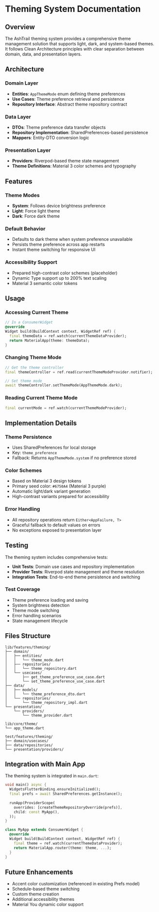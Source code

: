 # Theming System Documentation

## Overview

The AshTrail theming system provides a comprehensive theme management solution that supports light, dark, and system-based themes. It follows Clean Architecture principles with clear separation between domain, data, and presentation layers.

## Architecture

### Domain Layer
- **Entities**: `AppThemeMode` enum defining theme preferences
- **Use Cases**: Theme preference retrieval and persistence 
- **Repository Interface**: Abstract theme repository contract

### Data Layer  
- **DTOs**: Theme preference data transfer objects
- **Repository Implementation**: SharedPreferences-based persistence
- **Mappers**: Entity-DTO conversion logic

### Presentation Layer
- **Providers**: Riverpod-based theme state management
- **Theme Definitions**: Material 3 color schemes and typography

## Features

### Theme Modes
- **System**: Follows device brightness preference
- **Light**: Force light theme
- **Dark**: Force dark theme

### Default Behavior
- Defaults to dark theme when system preference unavailable
- Persists theme preference across app restarts
- Instant theme switching for responsive UI

### Accessibility Support
- Prepared high-contrast color schemes (placeholder)
- Dynamic Type support up to 200% text scaling
- Material 3 semantic color tokens

## Usage

### Accessing Current Theme
```dart
// In a ConsumerWidget
@override
Widget build(BuildContext context, WidgetRef ref) {
  final themeData = ref.watch(currentThemeDataProvider);
  return MaterialApp(theme: themeData);
}
```

### Changing Theme Mode
```dart
// Get the theme controller
final themeController = ref.read(currentThemeModeProvider.notifier);

// Set theme mode
await themeController.setThemeMode(AppThemeMode.dark);
```

### Reading Current Theme Mode
```dart
final currentMode = ref.watch(currentThemeModeProvider);
```

## Implementation Details

### Theme Persistence
- Uses SharedPreferences for local storage
- Key: `theme_preference`
- Fallback: Returns `AppThemeMode.system` if no preference stored

### Color Schemes
- Based on Material 3 design tokens
- Primary seed color: `#6750A4` (Material 3 purple)
- Automatic light/dark variant generation
- High-contrast variants prepared for accessibility

### Error Handling
- All repository operations return `Either<AppFailure, T>`
- Graceful fallback to default values on errors
- No exceptions exposed to presentation layer

## Testing

The theming system includes comprehensive tests:

- **Unit Tests**: Domain use cases and repository implementation
- **Provider Tests**: Riverpod state management and theme resolution
- **Integration Tests**: End-to-end theme persistence and switching

### Test Coverage
- Theme preference loading and saving
- System brightness detection
- Theme mode switching
- Error handling scenarios
- State management lifecycle

## Files Structure

```
lib/features/theming/
├── domain/
│   ├── entities/
│   │   └── theme_mode.dart
│   ├── repositories/
│   │   └── theme_repository.dart
│   └── usecases/
│       ├── get_theme_preference_use_case.dart
│       └── set_theme_preference_use_case.dart
├── data/
│   ├── models/
│   │   └── theme_preference_dto.dart
│   └── repositories/
│       └── theme_repository_impl.dart
└── presentation/
    └── providers/
        └── theme_provider.dart

lib/core/theme/
└── app_theme.dart

test/features/theming/
├── domain/usecases/
├── data/repositories/
└── presentation/providers/
```

## Integration with Main App

The theming system is integrated in `main.dart`:

```dart
void main() async {
  WidgetsFlutterBinding.ensureInitialized();
  final prefs = await SharedPreferences.getInstance();
  
  runApp(ProviderScope(
    overrides: [createThemeRepositoryOverride(prefs)],
    child: const MyApp(),
  ));
}

class MyApp extends ConsumerWidget {
  @override
  Widget build(BuildContext context, WidgetRef ref) {
    final theme = ref.watch(currentThemeDataProvider);
    return MaterialApp.router(theme: theme, ...);
  }
}
```

## Future Enhancements

- Accent color customization (referenced in existing Prefs model)
- Schedule-based theme switching
- Custom theme creation
- Additional accessibility themes
- Material You dynamic color support
